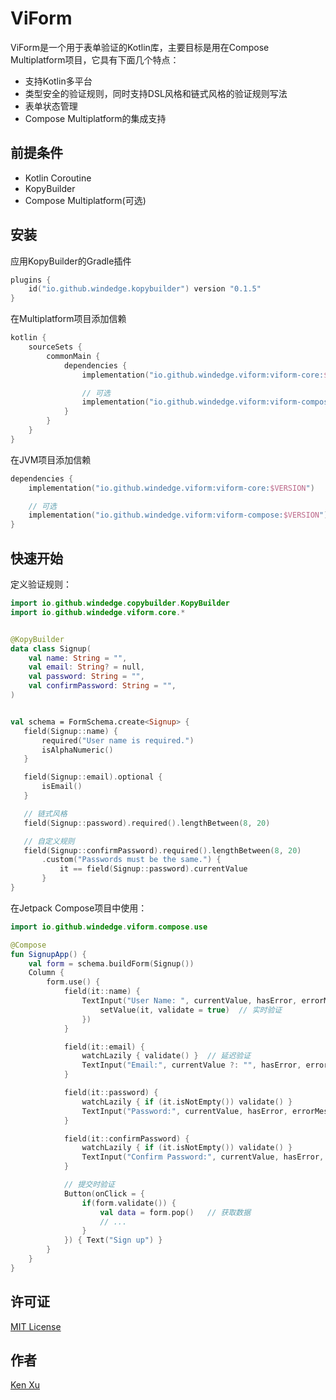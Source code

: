 # ViForm

ViForm是一个用于表单验证的Kotlin库，主要目标是用在Compose Multiplatform项目，它具有下面几个特点：
* 支持Kotlin多平台
* 类型安全的验证规则，同时支持DSL风格和链式风格的验证规则写法
* 表单状态管理
* Compose Multiplatform的集成支持


## 前提条件
- Kotlin Coroutine
- KopyBuilder
- Compose Multiplatform(可选)

## 安装

应用KopyBuilder的Gradle插件
```kotlin
plugins {
    id("io.github.windedge.kopybuilder") version "0.1.5"
}
```

在Multiplatform项目添加信赖
```Kotlin
kotlin {
    sourceSets {
        commonMain {
            dependencies {
                implementation("io.github.windedge.viform:viform-core:$VERSION")

                // 可选
                implementation("io.github.windedge.viform:viform-compose:$VERSION")
            }
        }
    }
}
```

在JVM项目添加信赖
```Kotlin
dependencies {
    implementation("io.github.windedge.viform:viform-core:$VERSION")

    // 可选
    implementation("io.github.windedge.viform:viform-compose:$VERSION")
}
```

## 快速开始

定义验证规则：

```kotlin
import io.github.windedge.copybuilder.KopyBuilder
import io.github.windedge.viform.core.*


@KopyBuilder
data class Signup(
    val name: String = "",
    val email: String? = null,
    val password: String = "",
    val confirmPassword: String = "",
)


val schema = FormSchema.create<Signup> {
   field(Signup::name) {
       required("User name is required.")
       isAlphaNumeric()
   }

   field(Signup::email).optional {
       isEmail()
   }

   // 链式风格
   field(Signup::password).required().lengthBetween(8, 20)

   // 自定义规则
   field(Signup::confirmPassword).required().lengthBetween(8, 20)
       .custom("Passwords must be the same.") {
           it == field(Signup::password).currentValue
       }
}
```

在Jetpack Compose项目中使用：

```kotlin
import io.github.windedge.viform.compose.use

@Compose
fun SignupApp() {
    val form = schema.buildForm(Signup())
    Column {
        form.use() {
            field(it::name) {
                TextInput("User Name: ", currentValue, hasError, errorMessage, onValueChange = {
                    setValue(it, validate = true)  // 实时验证
                })
            }

            field(it::email) {
                watchLazily { validate() }  // 延迟验证
                TextInput("Email:", currentValue ?: "", hasError, errorMessage), onValueChange=::setValue)
            }

            field(it::password) {
                watchLazily { if (it.isNotEmpty()) validate() }
                TextInput("Password:", currentValue, hasError, errorMessage, onValueChange=::setValue)
            }

            field(it::confirmPassword) {
                watchLazily { if (it.isNotEmpty()) validate() }
                TextInput("Confirm Password:", currentValue, hasError, errorMessage, onValueChange=::setValue)
            }

            // 提交时验证
            Button(onClick = {
                if(form.validate()) {
                    val data = form.pop()   // 获取数据
                    // ...
                }
            }) { Text("Sign up") }
        }
    }
}
```


[//]: # (## 构建状态)

[//]: # ()
[//]: # (这里可以放置CI/CD构建状态的徽章。)

[//]: # ()
[//]: # (## 贡献)

[//]: # ()
[//]: # (如果你想贡献代码，请阅读`CONTRIBUTING.md`。)

## 许可证
[MIT License](./LICENSE)

## 作者

[Ken Xu](https://github.com/windedge)

[//]: # (## 致谢)

[//]: # ()
[//]: # (感谢所有贡献者的努力。)